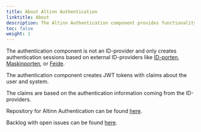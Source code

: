 ```yaml
---
title: About Altinn Authentication
linktitle: About
description: The Altinn Authentication component provides functionality for authenticating users and systems accessing Altinn Apps and the Altinn platform.
toc: false
weight: 1
---
```


The authentication component is not an ID-provider and only creates authentication sessions based on external ID-providers like [ID-porten](https://eid.difi.no/en/id-porten), 
[Maskinporten](https://samarbeid.digdir.no/maskinporten/maskinporten/25), or [Feide](https://www.feide.no/).

The authentication component creates JWT tokens with claims about the user and system.

The claims are based on the authentication information coming from the ID-providers.

Repository for Altinn Authentication can be found [here](https://github.com/Altinn/altinn-authentication).

Backlog with open issues can be found [here](https://github.com/Altinn/altinn-authentication/issues).
